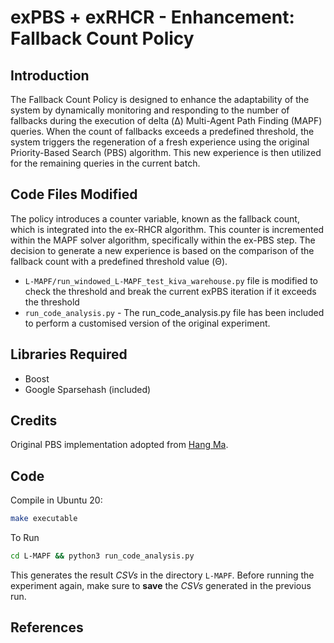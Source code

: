 # exPBS + exRHCR - Enhancement: Fallback Count Policy

## Introduction

The Fallback Count Policy is designed to enhance the adaptability of the system by dynamically monitoring and responding to the number of fallbacks during the execution of delta (Δ) Multi-Agent Path Finding (MAPF) queries. When the count of fallbacks exceeds a predefined threshold, the system triggers the regeneration of a fresh experience using the original Priority-Based Search (PBS) algorithm. This new experience is then utilized for the remaining queries in the current batch.

## Code Files Modified

The policy introduces a counter variable, known as the fallback count, which is integrated into the ex-RHCR algorithm. This counter is incremented within the MAPF solver algorithm, specifically within the ex-PBS step. The decision to generate a new experience is based on the comparison of the fallback count with a predefined threshold value (Θ).

- `L-MAPF/run_windowed_L-MAPF_test_kiva_warehouse.py` file is modified to check the threshold and break the current exPBS iteration if it exceeds the threshold
- `run_code_analysis.py` - The run_code_analysis.py file has been included to perform a customised version of the original experiment.


## Libraries Required
* Boost
* Google Sparsehash (included)

## Credits
Original PBS implementation adopted from [Hang Ma](https://www.cs.sfu.ca/~hangma/).

## Code
Compile in Ubuntu 20:
```bash
make executable
```

To Run 
```bash
cd L-MAPF && python3 run_code_analysis.py
```

This generates the result *CSVs* in the directory `L-MAPF`. Before running the experiment again, make sure to **save** the *CSVs* generated in the previous run.


 
 
## References
[^1]: [Madar et al., 2022] [Nitzan Madar, Kiril Solovey, and Oren Salzman. Leveraging Experience in Lifelong Multi-Agent Pathfinding. In Symposium on Combinatorial Search (SoCS), 2022.](https://arxiv.org/abs/2202.04382)

[^2]: [Li et al., 2021] [Jiaoyang Li, Andrew Tinka, Scott Kiesel, Joseph W. Durham, T. K. Satish Kumar and Sven Koenig. Lifelong Multi-Agent Path Finding in Large-Scale Warehouses. In Proceedings of the AAAI Conference on Artificial Intelligence (AAAI), 2021.](http://idm-lab.org/bib/abstracts/papers/aaai21b.pdf)

[^3]: [Ma et al., 2019] [Hang Ma, Daniel Harabor, Peter J Stuckey, Jiaoyang Li, and Sven Koenig. Searching with consistent prioritization for multi-agent path finding. In Conferences on Artificial Intelligence (AAAI), volume 33, pages 7643–7650, 2019.](http://idm-lab.org/bib/abstracts/papers/aaai19b.pdf)
